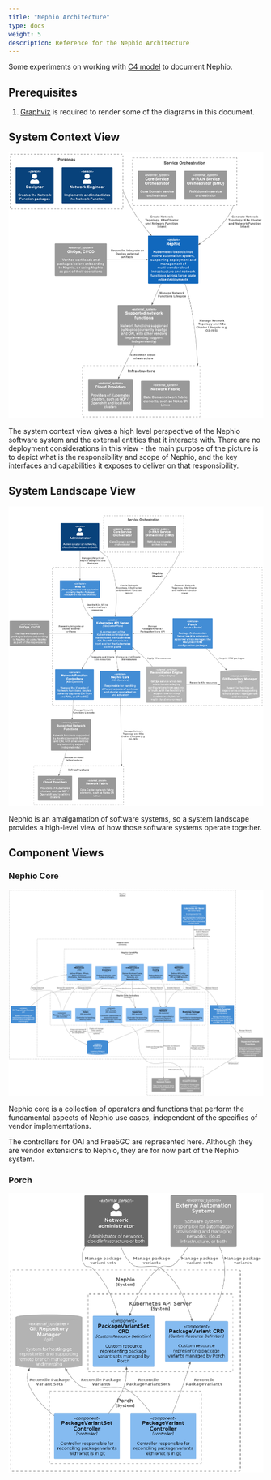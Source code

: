 ```yaml
---
title: "Nephio Architecture"
type: docs
weight: 5
description: Reference for the Nephio Architecture
---
```


Some experiments on working with [C4 model](https://c4model.com/) to document Nephio.

## Prerequisites
1. [Graphviz](https://graphviz.org/download/) is required to render some of the diagrams in this document.

## System Context View


![System Context](/static/images/architecture/level1-nephio-system.png)

The system context view gives a high level perspective of the Nephio software system and the external entities that it interacts with. There are no deployment considerations in this view - the main purpose of the picture is to depict what is the responsibility and scope of Nephio, and the key interfaces and capabilities it exposes to deliver on that responsibility.

## System Landscape View

![System Landscape](/static/images/architecture/level2-nephio-container.png)

Nephio is an amalgamation of software systems, so a system landscape provides a high-level view of how those software systems operate together.

## Component Views

### Nephio Core

![Nephio Core Component View](/static/images/architecture/level3-nephio-core-component.png)

Nephio core is a collection of operators and functions that perform the fundamental aspects of Nephio use cases, independent of the specifics of vendor implementations. 

The controllers for OAI and Free5GC are represented here. Although they are vendor extensions to Nephio, they are for now part of the Nephio system.


### Porch

![Nephio Porch Component View](/static/images/architecture/nephio-porch-component-view.png)
